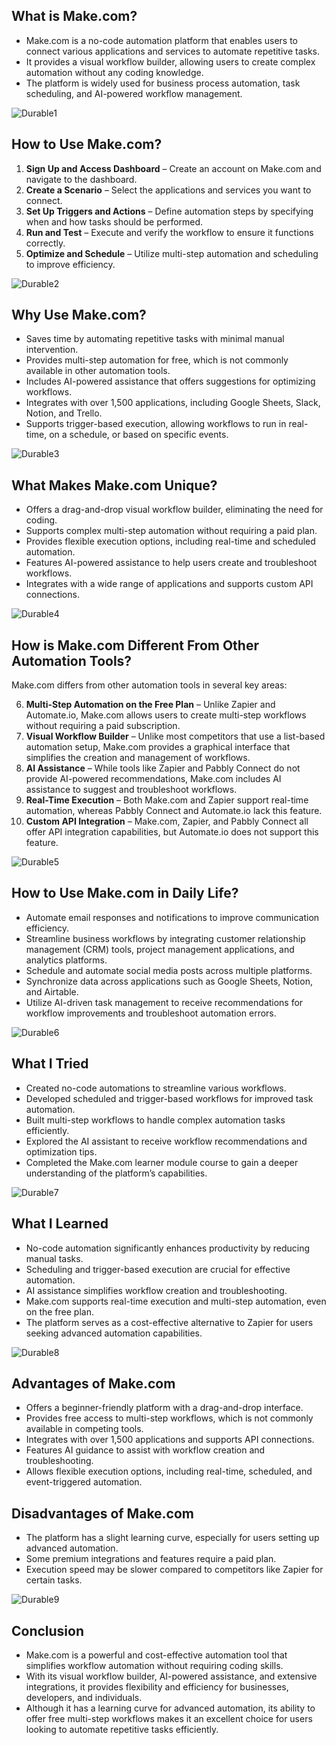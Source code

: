 ## **What is Make.com?**

- Make.com is a no-code automation platform that enables users to connect various applications and services to automate repetitive tasks.
- It provides a visual workflow builder, allowing users to create complex automation without any coding knowledge.
- The platform is widely used for business process automation, task scheduling, and AI-powered workflow management.

![Durable1](https://github.com/user-attachments/assets/5fc76e95-02a6-400d-8633-391243d4d5a0)


## **How to Use Make.com?**

1. **Sign Up and Access Dashboard** – Create an account on Make.com and navigate to the dashboard.
2. **Create a Scenario** – Select the applications and services you want to connect.
3. **Set Up Triggers and Actions** – Define automation steps by specifying when and how tasks should be performed.
4. **Run and Test** – Execute and verify the workflow to ensure it functions correctly.
5. **Optimize and Schedule** – Utilize multi-step automation and scheduling to improve efficiency.

![Durable2](https://github.com/user-attachments/assets/5b1ab492-d7aa-4cff-8d9e-5b48ba8b3110)


## **Why Use Make.com?**

- Saves time by automating repetitive tasks with minimal manual intervention.
- Provides multi-step automation for free, which is not commonly available in other automation tools.
- Includes AI-powered assistance that offers suggestions for optimizing workflows.
- Integrates with over 1,500 applications, including Google Sheets, Slack, Notion, and Trello.
- Supports trigger-based execution, allowing workflows to run in real-time, on a schedule, or based on specific events.


![Durable3](https://github.com/user-attachments/assets/304ffc84-22cf-43e7-937a-cb3010d31b84)

## **What Makes Make.com Unique?**

- Offers a drag-and-drop visual workflow builder, eliminating the need for coding.
- Supports complex multi-step automation without requiring a paid plan.
- Provides flexible execution options, including real-time and scheduled automation.
- Features AI-powered assistance to help users create and troubleshoot workflows.
- Integrates with a wide range of applications and supports custom API connections.

![Durable4](https://github.com/user-attachments/assets/5ed574b1-9636-4145-95c6-a46cc687b81e)


## **How is Make.com Different From Other Automation Tools?**

Make.com differs from other automation tools in several key areas:

6. **Multi-Step Automation on the Free Plan** – Unlike Zapier and Automate.io, Make.com allows users to create multi-step workflows without requiring a paid subscription.
7. **Visual Workflow Builder** – Unlike most competitors that use a list-based automation setup, Make.com provides a graphical interface that simplifies the creation and management of workflows.
8. **AI Assistance** – While tools like Zapier and Pabbly Connect do not provide AI-powered recommendations, Make.com includes AI assistance to suggest and troubleshoot workflows.
9. **Real-Time Execution** – Both Make.com and Zapier support real-time automation, whereas Pabbly Connect and Automate.io lack this feature.
10. **Custom API Integration** – Make.com, Zapier, and Pabbly Connect all offer API integration capabilities, but Automate.io does not support this feature.


![Durable5](https://github.com/user-attachments/assets/32a09b82-a49c-46f8-8df7-0fd3adfe7fab)

## **How to Use Make.com in Daily Life?**

- Automate email responses and notifications to improve communication efficiency.
- Streamline business workflows by integrating customer relationship management (CRM) tools, project management applications, and analytics platforms.
- Schedule and automate social media posts across multiple platforms.
- Synchronize data across applications such as Google Sheets, Notion, and Airtable.
- Utilize AI-driven task management to receive recommendations for workflow improvements and troubleshoot automation errors.


![Durable6](https://github.com/user-attachments/assets/7a96137e-f6a0-4c7d-87a6-d0405e0b0227)

## **What I Tried**

- Created no-code automations to streamline various workflows.
- Developed scheduled and trigger-based workflows for improved task automation.
- Built multi-step workflows to handle complex automation tasks efficiently.
- Explored the AI assistant to receive workflow recommendations and optimization tips.
- Completed the Make.com learner module course to gain a deeper understanding of the platform’s capabilities.


![Durable7](https://github.com/user-attachments/assets/d4ea0a01-63c6-436f-b546-8b39bc908281)

## **What I Learned**

- No-code automation significantly enhances productivity by reducing manual tasks.
- Scheduling and trigger-based execution are crucial for effective automation.
- AI assistance simplifies workflow creation and troubleshooting.
- Make.com supports real-time execution and multi-step automation, even on the free plan.
- The platform serves as a cost-effective alternative to Zapier for users seeking advanced automation capabilities.


![Durable8](https://github.com/user-attachments/assets/80f91c88-d545-4faf-bf6e-3bf36e30f008)

## **Advantages of Make.com**

- Offers a beginner-friendly platform with a drag-and-drop interface.
- Provides free access to multi-step workflows, which is not commonly available in competing tools.
- Integrates with over 1,500 applications and supports API connections.
- Features AI guidance to assist with workflow creation and troubleshooting.
- Allows flexible execution options, including real-time, scheduled, and event-triggered automation.



## **Disadvantages of Make.com**

- The platform has a slight learning curve, especially for users setting up advanced automation.
- Some premium integrations and features require a paid plan.
- Execution speed may be slower compared to competitors like Zapier for certain tasks.


![Durable9](https://github.com/user-attachments/assets/bd64156c-4038-4d67-80e0-199d9bd0307a)

## **Conclusion**

- Make.com is a powerful and cost-effective automation tool that simplifies workflow automation without requiring coding skills.
- With its visual workflow builder, AI-powered assistance, and extensive integrations, it provides flexibility and efficiency for businesses, developers, and individuals.
- Although it has a learning curve for advanced automation, its ability to offer free multi-step workflows makes it an excellent choice for users looking to automate repetitive tasks efficiently.
